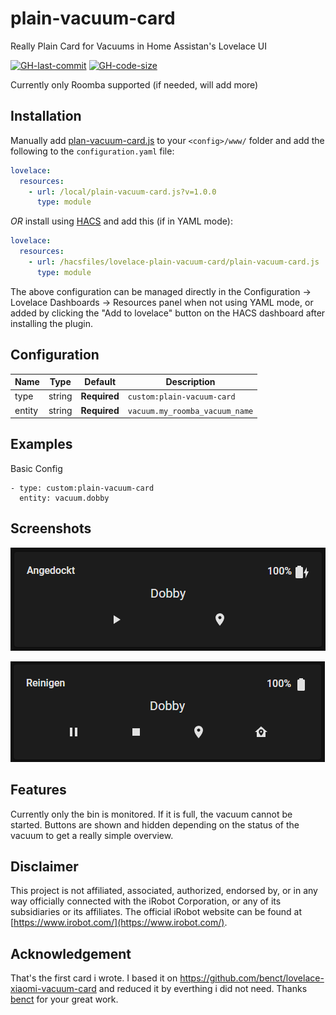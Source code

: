 # plain-vacuum-card

Really Plain Card for Vacuums in Home Assistan's Lovelace UI

[![GH-last-commit](https://img.shields.io/github/last-commit/firstaid80/lovelace-plain-vacuum-card.svg?style=flat-square)](https://github.com/firstaid80/lovelace-plain-vacuum-card/commits/master)
[![GH-code-size](https://img.shields.io/github/languages/code-size/firstaid80/lovelace-plain-vacuum-card.svg?color=red&style=flat-square)](https://github.com/firstaid80/lovelace-plain-vacuum-card)

Currently only Roomba supported (if needed, will add more)

## Installation
Manually add [plan-vacuum-card.js](https://raw.githubusercontent.com/firstaid80/lovelace-plain-vacuum-card/master/plain-vacuum-card.js)
to your `<config>/www/` folder and add the following to the `configuration.yaml` file:
```yaml
lovelace:
  resources:
    - url: /local/plain-vacuum-card.js?v=1.0.0
      type: module
```

_OR_ install using [HACS](https://hacs.xyz/) and add this (if in YAML mode):
```yaml
lovelace:
  resources:
    - url: /hacsfiles/lovelace-plain-vacuum-card/plain-vacuum-card.js
      type: module
```
The above configuration can be managed directly in the Configuration -> Lovelace Dashboards -> Resources panel when not using YAML mode,
or added by clicking the "Add to lovelace" button on the HACS dashboard after installing the plugin.

## Configuration

| Name | Type | Default | Description
| ---- | ---- | ------- | -----------
| type | string | **Required** | `custom:plain-vacuum-card`
| entity | string | **Required** | `vacuum.my_roomba_vacuum_name`

## Examples
Basic Config
```
- type: custom:plain-vacuum-card
  entity: vacuum.dobby
```
## Screenshots
![plain-vacuum-card](https://raw.githubusercontent.com/firstaid80/lovelace-plain-vacuum-card/master/examples/plain-vacuum-card_docked.png)

![plain-vacuum-card](https://raw.githubusercontent.com/firstaid80/lovelace-plain-vacuum-card/master/examples/plain-vacuum-card_cleaning.png)

## Features
Currently only the bin is monitored. If it is full, the vacuum cannot be started. 
Buttons are shown and hidden depending on the status of the vacuum to get a really simple overview.

## Disclaimer

This project is not affiliated, associated, authorized, endorsed by, or in any way officially connected with the iRobot Corporation, or any of its subsidiaries or its affiliates. The official iRobot website can be found at  [https://www.irobot.com/](https://www.irobot.com/).

## Acknowledgement
That's the first card i wrote. I based it on https://github.com/benct/lovelace-xiaomi-vacuum-card and reduced it by everthing i did not need. Thanks [benct](https://github.com/benct) for your great work. 